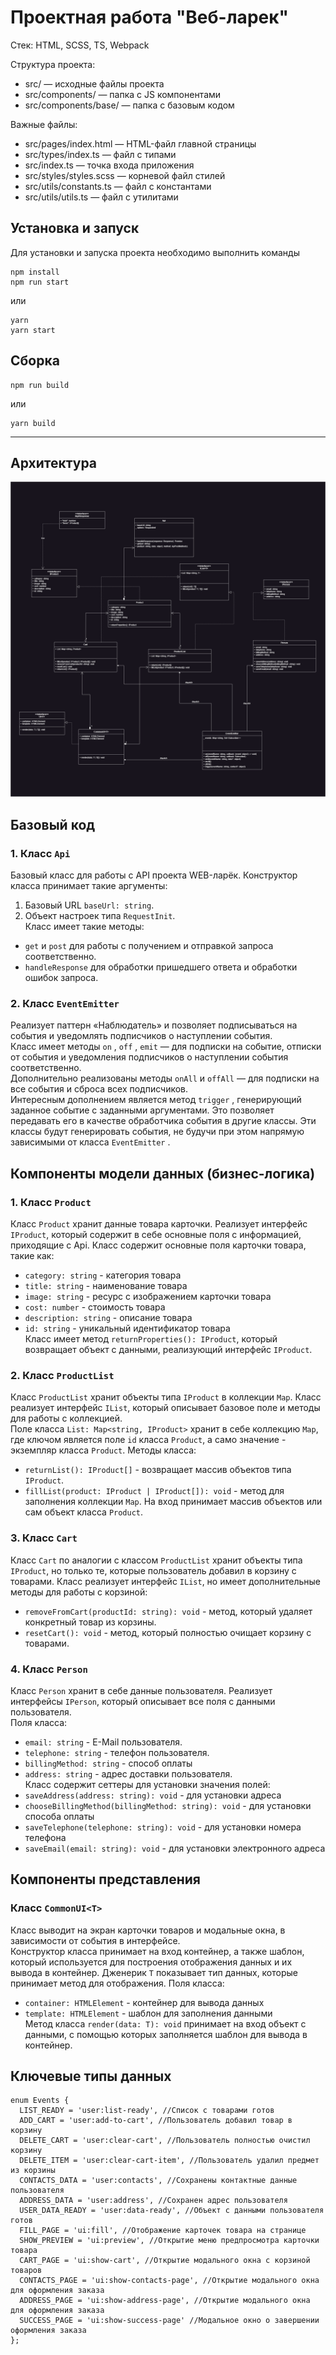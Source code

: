 # Проектная работа "Веб-ларек"

Стек: HTML, SCSS, TS, Webpack

Структура проекта:
- src/ — исходные файлы проекта
- src/components/ — папка с JS компонентами
- src/components/base/ — папка с базовым кодом

Важные файлы:
- src/pages/index.html — HTML-файл главной страницы
- src/types/index.ts — файл с типами
- src/index.ts — точка входа приложения
- src/styles/styles.scss — корневой файл стилей
- src/utils/constants.ts — файл с константами
- src/utils/utils.ts — файл с утилитами

## Установка и запуск
Для установки и запуска проекта необходимо выполнить команды

```
npm install
npm run start
```

или

```
yarn
yarn start
```
## Сборка

```
npm run build
```

или

```
yarn build
```
---  
## Архитектура  
![](WEB-larek.png)  
## Базовый код  
### 1. Класс ``Api``  
Базовый класс для работы с API проекта WEB-ларёк. Конструктор класса принимает такие аргументы:  
1. Базовый URL ``baseUrl: string``.  
2. Объект настроек типа ``RequestInit``.  
Класс имеет такие методы:  
+ ``get`` и ``post`` для работы с получением и отправкой запроса соответственно. 
+ ``handleResponse`` для обработки пришедшего ответа и обработки ошибок запроса.  
### 2. Класс ``EventEmitter``  
Реализует паттерн «Наблюдатель» и позволяет подписываться на события и уведомлять подписчиков о наступлении события.  
Класс имеет методы ``on`` , ``off`` , ``emit`` — для подписки на событие, отписки от события и уведомления подписчиков о наступлении события соответственно.  
Дополнительно реализованы методы ``onAll`` и ``offAll`` — для подписки на все события и сброса всех подписчиков.  
Интересным дополнением является метод ``trigger`` , генерирующий заданное событие с заданными аргументами. Это позволяет передавать его в качестве обработчика события в другие классы. Эти классы будут генерировать события, не будучи при этом напрямую зависимыми от класса ``EventEmitter`` .  
## Компоненты модели данных (бизнес-логика)  
### 1. Класс ``Product``  
Класс ``Product`` хранит данные товара карточки. Реализует интерфейс ``IProduct``, который содержит в себе основные поля с информацией, приходящие с Api.
Класс содержит основные поля карточки товара, такие как:  
+ ``category: string`` - категория товара
+ ``title: string`` - наименование товара
+ ``image: string`` - ресурс с изображением карточки товара
+ ``cost: number`` - стоимость товара
+ ``description: string`` - описание товара
+ ``id: string`` - уникальный идентификатор товара  
Класс имеет метод ``returnProperties(): IProduct``, который возвращает объект с данными, реализующий интерфейс ``IProduct``.
### 2. Класс ``ProductList``  
Класс ``ProductList`` хранит объекты типа ``IProduct`` в коллекции ``Map``. Класс реализует интерфейс ``IList``, который описывает базовое поле и методы для работы с коллекцией.  
Поле класса ``List: Map<string, IProduct>`` хранит в себе коллекцию ``Map``, где ключом является поле ``id`` класса ``Product``, а само значение - экземпляр класса ``Product``.
Методы класса:  
+ ``returnList(): IProduct[]`` - возвращает массив объектов типа ``IProduct``.
+ ``fillList(product: IProduct | IProduct[]): void`` - метод для заполнения коллекции ``Map``. На вход принимает массив объектов или сам объект класса ``Product``.  
### 3. Класс ``Cart``  
Класс ``Cart`` по аналогии с классом ``ProductList`` хранит объекты типа ``IProduct``, но только те, которые пользователь добавил в корзину с товарами. Класс реализует интерфейс ``IList``, но имеет дополнительные методы для работы с корзиной:  
+ ``removeFromCart(productId: string): void`` - метод, который удаляет конкретный товар из корзины.
+ ``resetCart(): void`` - метод, который полностью очищает корзину с товарами.  
### 4. Класс ``Person``  
Класс ``Person`` хранит в себе данные пользователя. Реализует интерфейсы ``IPerson``, который описывает все поля с данными пользователя.  
Поля класса:  
+ ``email: string`` - E-Mail пользователя.
+ ``telephone: string`` - телефон пользователя.
+ ``billingMethod: string`` - способ оплаты
+ ``address: string`` - адрес доставки пользователя.  
Класс содержит сеттеры для установки значения полей:  
+ ``saveAddress(address: string): void`` - для установки адреса
+ ``chooseBillingMethod(billingMethod: string): void`` - для установки способа оплаты
+ ``saveTelephone(telephone: string): void`` - для установки номера телефона
+ ``saveEmail(email: string): void`` - для установки электронного адреса  

## Компоненты представления  
### Класс ``CommonUI<T>``  
Класс выводит на экран карточки товаров и модальные окна, в зависимости от события в интерфейсе.  
Конструктор класса принимает на вход контейнер, а также шаблон, который используется для построения отображения данных и их вывода в контейнер. Дженерик ``T`` показывает тип данных, которые принимает метод для отображения.
Поля класса:  
+ ``container: HTMLElement`` - контейнер для вывода данных
+ ``template: HTMLElement`` - шаблон для заполнения данными  
Метод класса ``render(data: T): void`` принимает на вход объект с данными, с помощью которых заполняется шаблон для вывода в контейнер.  
## Ключевые типы данных  
```
enum Events {
  LIST_READY = 'user:list-ready', //Список с товарами готов
  ADD_CART = 'user:add-to-cart', //Пользователь добавил товар в корзину
  DELETE_CART = 'user:clear-cart', //Пользователь полностью очистил корзину
  DELETE_ITEM = 'user:clear-cart-item', //Пользователь удалил предмет из корзины
  CONTACTS_DATA = 'user:contacts', //Сохранены контактные данные пользователя
  ADDRESS_DATA = 'user:address', //Сохранен адрес пользователя
  USER_DATA_READY = 'user:data-ready', //Объект с данными пользователя готов
  FILL_PAGE = 'ui:fill', //Отображение карточек товара на странице
  SHOW_PREVIEW = 'ui:preview', //Открытие меню предпросмотра карточки товара
  CART_PAGE = 'ui:show-cart', //Открытие модального окна с корзиной товаров
  CONTACTS_PAGE = 'ui:show-contacts-page', //Открытие модального окна для оформления заказа
  ADDRESS_PAGE = 'ui:show-address-page', //Открытие модального окна для оформления заказа
  SUCCESS_PAGE = 'ui:show-success-page' //Модальное окно о завершении оформления заказа
};
```

